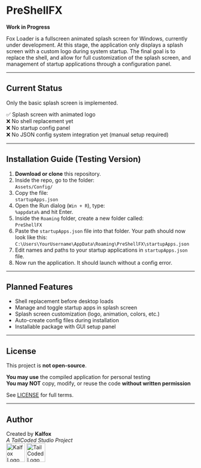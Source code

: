 # PreShellFX

**Work in Progress**

Fox Loader is a fullscreen animated splash screen for Windows, currently under development. At this stage, the application only displays a splash screen with a custom logo during system startup. The final goal is to replace the shell, and allow for full customization of the splash screen, and management of startup applications through a configuration panel.

---

## Current Status

Only the basic splash screen is implemented.

✅ Splash screen with animated logo  
❌ No shell replacement yet  
❌ No startup config panel  
❌ No JSON config system integration yet (manual setup required)

---

## Installation Guide (Testing Version)

1. **Download or clone** this repository.
2. Inside the repo, go to the folder:  
   `Assets/Config/`
3. Copy the file:  
   `startupApps.json`
4. Open the Run dialog (`Win + R`), type:  
   `%appdata%` and hit Enter.
5. Inside the `Roaming` folder, create a new folder called:  
   `PreShellFX`
6. Paste the `startupApps.json` file into that folder.
   Your path should now look like this:  
   `C:\Users\YourUsername\AppData\Roaming\PreShellFX\startupApps.json`
7. Edit names and paths to your startup applications in `startupApps.json` file.
8. Now run the application. It should launch without a config error.

---

## Planned Features

- Shell replacement before desktop loads
- Manage and toggle startup apps in splash screen
- Splash screen customization (logo, animation, colors, etc.)
- Auto-create config files during installation
- Installable package with GUI setup panel

---

## License

This project is **not open-source**.

**You may use** the compiled application for personal testing  
**You may NOT** copy, modify, or reuse the code **without written permission**

See [LICENSE](LICENSE) for full terms.

---

## Author
Created by **Kalfox**  
*A TailCoded Studio Project*  
<img src="https://storage.googleapis.com/kalfoximg/logos/kalfox-logo.png" alt="Kalfox Logo" width="50" />
<img src="https://storage.googleapis.com/kalfoximg/logos/tailcoded-logo.png" alt="TailCoded Logo" width="50" />